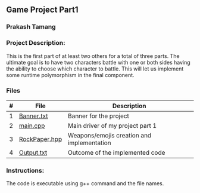 ## Game Project Part1

### Prakash Tamang


### Project Description:
This is the first part of at least two others for a total of three parts. The ultimate goal is to have two characters battle with one or both sides having the ability to choose which character to battle. This will let us implement some runtime polymorphism in the final component. 

### Files

|   #   | File            | Description                                        |
| :---: | --------------- | -------------------------------------------------- |
|   1   | [Banner.txt](https://github.com/PabitraBhandari/2143-OOP-Bhandari/blob/main/Assigments/08-P03A/Banner.txt)         |  Banner for the project    |
|   2   | [main.cpp](https://github.com/PabitraBhandari/2143-OOP-Bhandari/blob/main/Assigments/08-P03A/main.cpp)  | Main driver of my project part 1        |
|   3   | [RockPaper.hpp](https://github.com/PabitraBhandari/2143-OOP-Bhandari/blob/main/Assigments/08-P03A/RockPaper.hpp) | Weapons/emojis creation and implementation |
|   4   | [Output.txt](https://github.com/PabitraBhandari/2143-OOP-Bhandari/blob/main/Assigments/08-P03A/output.txt) | Outcome of the implemented code |


### Instructions:
The code is executable using g++ command and the file names.

